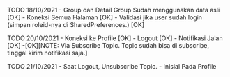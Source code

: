 TODO 18/10/2021
    - Group dan Detail Group Sudah menggunakan data asli [OK]
    - Koneksi Semua Halaman [OK]
    - Validasi jika user sudah login (simpan roleid-nya di SharedPreferences.) [OK]
    
TODO 20/10/2021
    - Koneksi ke Profile [OK]
    - Logout [OK]
    - Notifikasi Jalan [OK]
        -[OK][NOTE: Via Subscribe Topic. Topic sudah bisa di subscribe, tinggal kirim notifikasi saja.]

TODO 21/10/2021 
    - Saat Logout, Unsubscribe Topic.
    - Inisial Pada Profile
        